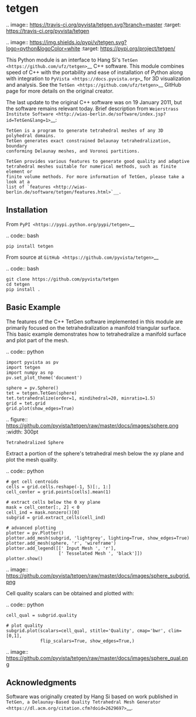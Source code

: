 tetgen
======

.. image:: https://travis-ci.org/pyvista/tetgen.svg?branch=master
    :target: https://travis-ci.org/pyvista/tetgen

.. image:: https://img.shields.io/pypi/v/tetgen.svg?logo=python&logoColor=white
   :target: https://pypi.org/project/tetgen/

This Python module is an interface to Hang Si's
`TetGen <https://github.com/ufz/tetgen>`__ C++ software.
This module combines speed of C++ with the portability and ease of installation
of Python along with integration to `PyVista <https://docs.pyvista.org>`_ for
3D visualization and analysis.
See the `TetGen <https://github.com/ufz/tetgen>`__ GitHub page for more details
on the original creator.

The last update to the original C++ software was on 19 January 2011, but the
software remains relevant today.  Brief description from
`Weierstrass Institute Software <http://wias-berlin.de/software/index.jsp?id=TetGen&lang=1>`__:

    TetGen is a program to generate tetrahedral meshes of any 3D polyhedral domains.
    TetGen generates exact constrained Delaunay tetrahedralization, boundary
    conforming Delaunay meshes, and Voronoi partitions.

    TetGen provides various features to generate good quality and adaptive
    tetrahedral meshes suitable for numerical methods, such as finite element or
    finite volume methods. For more information of TetGen, please take a look at a
    list of `features <http://wias-berlin.de/software/tetgen/features.html>`__.


Installation
------------

From `PyPI <https://pypi.python.org/pypi/tetgen>`__

.. code:: bash

    pip install tetgen

From source at `GitHub <https://github.com/pyvista/tetgen>`__

.. code:: bash

    git clone https://github.com/pyvista/tetgen
    cd tetgen
    pip install .


Basic Example
-------------

The features of the C++ TetGen software implemented in this module are primarily
focused on the tetrahedralization a manifold triangular surface.  This basic
example demonstrates how to tetrahedralize a manifold surface and plot part of
the mesh.

.. code:: python

    import pyvista as pv
    import tetgen
    import numpy as np
    pv.set_plot_theme('document')

    sphere = pv.Sphere()
    tet = tetgen.TetGen(sphere)
    tet.tetrahedralize(order=1, mindihedral=20, minratio=1.5)
    grid = tet.grid
    grid.plot(show_edges=True)

.. figure:: https://github.com/pyvista/tetgen/raw/master/docs/images/sphere.png
    :width: 300pt

    Tetrahedralized Sphere

Extract a portion of the sphere's tetrahedral mesh below the xy plane and plot
the mesh quality.

.. code:: python

    # get cell centroids
    cells = grid.cells.reshape(-1, 5)[:, 1:]
    cell_center = grid.points[cells].mean(1)

    # extract cells below the 0 xy plane
    mask = cell_center[:, 2] < 0
    cell_ind = mask.nonzero()[0]
    subgrid = grid.extract_cells(cell_ind)

    # advanced plotting
    plotter = pv.Plotter()
    plotter.add_mesh(subgrid, 'lightgrey', lighting=True, show_edges=True)
    plotter.add_mesh(sphere, 'r', 'wireframe')
    plotter.add_legend([[' Input Mesh ', 'r'],
                        [' Tesselated Mesh ', 'black']])
    plotter.show()

.. image:: https://github.com/pyvista/tetgen/raw/master/docs/images/sphere_subgrid.png

Cell quality scalars can be obtained and plotted with:

.. code:: python

    cell_qual = subgrid.quality

    # plot quality
    subgrid.plot(scalars=cell_qual, stitle='Quality', cmap='bwr', clim=[0,1],
                 flip_scalars=True, show_edges=True,)

.. image:: https://github.com/pyvista/tetgen/raw/master/docs/images/sphere_qual.png


Acknowledgments
---------------
Software was originally created by Hang Si based on work published in
`TetGen, a Delaunay-Based Quality Tetrahedral Mesh Generator <https://dl.acm.org/citation.cfm?doid=2629697>`__.
